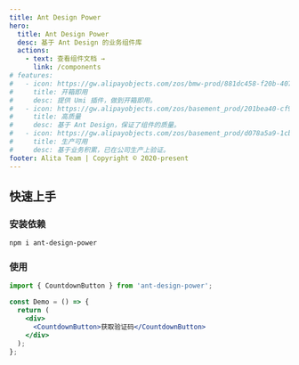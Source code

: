 ```yaml
---
title: Ant Design Power
hero:
  title: Ant Design Power
  desc: 基于 Ant Design 的业务组件库
  actions:
    - text: 查看组件文档 →
      link: /components
# features:
#   - icon: https://gw.alipayobjects.com/zos/bmw-prod/881dc458-f20b-407b-947a-95104b5ec82b/k79dm8ih_w144_h144.png
#     title: 开箱即用
#     desc: 提供 Umi 插件，做到开箱即用。
#   - icon: https://gw.alipayobjects.com/zos/basement_prod/201bea40-cf9d-4be2-a1d8-55bec136faf2/k7788a8s_w102_h120.png
#     title: 高质量
#     desc: 基于 Ant Design，保证了组件的质量。
#   - icon: https://gw.alipayobjects.com/zos/basement_prod/d078a5a9-1cb3-4352-9f05-505c2e98bc95/k7788v4b_w102_h126.png
#     title: 生产可用
#     desc: 基于业务积累，已在公司生产上验证。
footer: Alita Team | Copyright © 2020-present
---
```


## 快速上手

### 安装依赖

```
npm i ant-design-power
```

### 使用

```jsx | pure
import { CountdownButton } from 'ant-design-power';

const Demo = () => {
  return (
    <div>
      <CountdownButton>获取验证码</CountdownButton>
    </div>
  );
};
```
